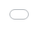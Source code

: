 ```yaml
---
layout: none
title: "Resume"
permalink: /cv/
---
```


<div style="position: fixed; top:0; left:0; width:100%; height:100%; margin:0; padding:0; overflow:hidden; border:none;">
  <embed src="{{ '/files/cv.pdf' | relative_url }}" type="application/pdf" width="100%" height="100%" style="border:none;"/>
</div>
